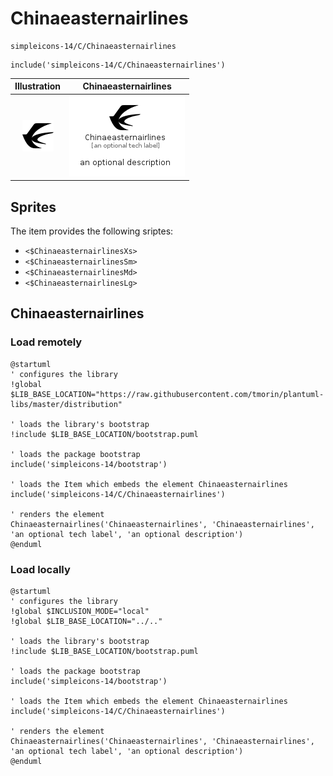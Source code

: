 # Chinaeasternairlines


```text
simpleicons-14/C/Chinaeasternairlines
```

```text
include('simpleicons-14/C/Chinaeasternairlines')
```



| Illustration | Chinaeasternairlines |
| :---: | :---: |
| ![illustration for Illustration](../../simpleicons-14/C/Chinaeasternairlines.png) | ![illustration for Chinaeasternairlines](../../simpleicons-14/C/Chinaeasternairlines.Local.png) |



## Sprites
The item provides the following sriptes:

- `<$ChinaeasternairlinesXs>`
- `<$ChinaeasternairlinesSm>`
- `<$ChinaeasternairlinesMd>`
- `<$ChinaeasternairlinesLg>`





## Chinaeasternairlines

### Load remotely
```plantuml
@startuml
' configures the library
!global $LIB_BASE_LOCATION="https://raw.githubusercontent.com/tmorin/plantuml-libs/master/distribution"

' loads the library's bootstrap
!include $LIB_BASE_LOCATION/bootstrap.puml

' loads the package bootstrap
include('simpleicons-14/bootstrap')

' loads the Item which embeds the element Chinaeasternairlines
include('simpleicons-14/C/Chinaeasternairlines')

' renders the element
Chinaeasternairlines('Chinaeasternairlines', 'Chinaeasternairlines', 'an optional tech label', 'an optional description')
@enduml
```

### Load locally
```plantuml
@startuml
' configures the library
!global $INCLUSION_MODE="local"
!global $LIB_BASE_LOCATION="../.."

' loads the library's bootstrap
!include $LIB_BASE_LOCATION/bootstrap.puml

' loads the package bootstrap
include('simpleicons-14/bootstrap')

' loads the Item which embeds the element Chinaeasternairlines
include('simpleicons-14/C/Chinaeasternairlines')

' renders the element
Chinaeasternairlines('Chinaeasternairlines', 'Chinaeasternairlines', 'an optional tech label', 'an optional description')
@enduml
```

